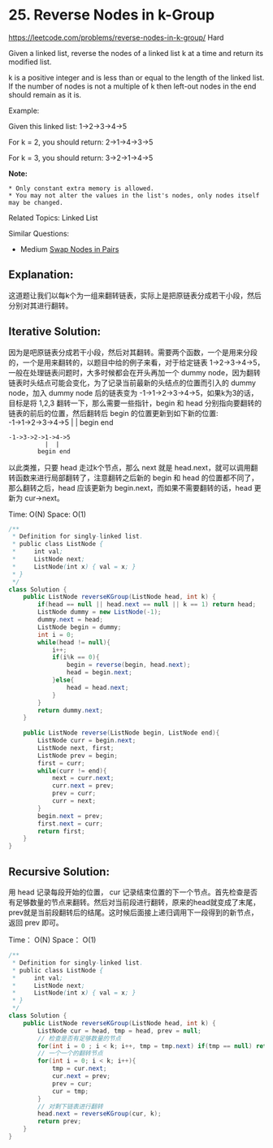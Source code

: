 # 25. Reverse Nodes in k-Group
<https://leetcode.com/problems/reverse-nodes-in-k-group/>
Hard

Given a linked list, reverse the nodes of a linked list k at a time and return its modified list.

k is a positive integer and is less than or equal to the length of the linked list. If the number of nodes is not a multiple of k then left-out nodes in the end should remain as it is.

Example:

Given this linked list: 1->2->3->4->5

For k = 2, you should return: 2->1->4->3->5

For k = 3, you should return: 3->2->1->4->5

**Note:**

    * Only constant extra memory is allowed.
    * You may not alter the values in the list's nodes, only nodes itself may be changed.

Related Topics: Linked List

Similar Questions: 
* Medium [Swap Nodes in Pairs](https://leetcode.com/problems/swap-nodes-in-pairs/)

## Explanation:
这道题让我们以每k个为一组来翻转链表，实际上是把原链表分成若干小段，然后分别对其进行翻转。

## Iterative Solution: 
因为是吧原链表分成若干小段，然后对其翻转。需要两个函数，一个是用来分段的，一个是用来翻转的，以题目中给的例子来看，对于给定链表 1->2->3->4->5，一般在处理链表问题时，大多时候都会在开头再加一个 dummy node，因为翻转链表时头结点可能会变化，为了记录当前最新的头结点的位置而引入的 dummy node，加入 dummy node 后的链表变为 -1->1->2->3->4->5，如果k为3的话，目标是将 1,2,3 翻转一下，那么需要一些指针，begin 和 head 分别指向要翻转的链表的前后的位置，然后翻转后 begin 的位置更新到如下新的位置:  
    -1->1->2->3->4->5
     |           |
    begin       end

    -1->3->2->1->4->5
              |  |
            begin end
以此类推，只要 head 走过k个节点，那么 next 就是 head.next，就可以调用翻转函数来进行局部翻转了，注意翻转之后新的 begin 和 head 的位置都不同了，那么翻转之后，head 应该更新为 begin.next，而如果不需要翻转的话，head 更新为 cur->next。

Time: O(N)
Space: O(1)

```java
/**
 * Definition for singly-linked list.
 * public class ListNode {
 *     int val;
 *     ListNode next;
 *     ListNode(int x) { val = x; }
 * }
 */
class Solution {
    public ListNode reverseKGroup(ListNode head, int k) {
        if(head == null || head.next == null || k == 1) return head;
        ListNode dummy = new ListNode(-1);
        dummy.next = head;
        ListNode begin = dummy;
        int i = 0;
        while(head != null){
            i++;
            if(i%k == 0){
                begin = reverse(begin, head.next);
                head = begin.next;
            }else{
                head = head.next;
            }
        }
        return dummy.next;
    }
    
    public ListNode reverse(ListNode begin, ListNode end){
        ListNode curr = begin.next;
        ListNode next, first;
        ListNode prev = begin;
        first = curr;
        while(curr != end){
            next = curr.next;
            curr.next = prev;
            prev = curr;
            curr = next;
        }
        begin.next = prev;
        first.next = curr;
        return first;
    }
}
```

## Recursive Solution: 
用 head 记录每段开始的位置， cur 记录结束位置的下一个节点。首先检查是否有足够数量的节点来翻转。然后对当前段进行翻转，原来的head就变成了末尾，prev就是当前段翻转后的结尾。这时候后面接上递归调用下一段得到的新节点，返回 prev 即可。

Time： O(N)
Space： O(1)
```java
/**
 * Definition for singly-linked list.
 * public class ListNode {
 *     int val;
 *     ListNode next;
 *     ListNode(int x) { val = x; }
 * }
 */
class Solution {
    public ListNode reverseKGroup(ListNode head, int k) {
        ListNode cur = head, tmp = head, prev = null;
        // 检查是否有足够数量的节点
        for(int i = 0 ; i < k; i++, tmp = tmp.next) if(tmp == null) return head;
        // 一个一个的翻转节点
        for(int i = 0; i < k; i++){
            tmp = cur.next;
            cur.next = prev;
            prev = cur;
            cur = tmp;
        }
        // 对剩下链表进行翻转
        head.next = reverseKGroup(cur, k);
        return prev;
    }
}
```
